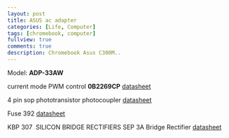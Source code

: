 ```yaml
---
layout: post
title: ASUS ac adapter 
categories: [Life, Computer]
tags: [chromebook, computer]
fullview: true
comments: true
description: Chromebook Asus C300M..
---
```

Model: **ADP-33AW**


 current mode PWM control **0B2269CP**
 [datasheet](http://dalincom.ru/datasheet/OB2269.pdf)

 4 pin sop phototransistor photocoupler 
 [datasheet](http://www.everlight.com/file/ProductFile/EL357N-G.pdf)

 Fuse 392
 [datasheet](http://www.littelfuse.com/~/media/electronics/datasheets/fuses/littelfuse_fuse_392_datasheet.pdf.pdf)

 KBP 307  SILICON BRIDGE RECTIFIERS SEP 3A Bridge Rectifier
 [datasheet]()